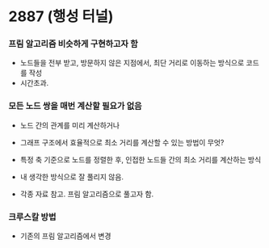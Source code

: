 # 2887 (행성 터널)

### 프림 알고리즘 비슷하게 구현하고자 함
- 노드들을 전부 받고, 방문하지 않은 지점에서, 최단 거리로 이동하는 방식으로 코드를 작성
- 시간초과.


### 모든 노드 쌍을 매번 계산할 필요가 없음
- 노드 간의 관계를 미리 계산하거나
- 그래프 구조에서 효율적으로 최소 거리를 계산할 수 있는 방법이 무엇?
- 특정 축 기준으로 노드를 정렬한 후, 인접한 노드들 간의 최소 거리를 계산하는 방식
- 내 생각한 방식으로 잘 풀리지 않음.

- 각종 자료 참고. 프림 알고리즘으로 풀고자 함.

### 크루스칼 방법
- 기존의 프림 알고리즘에서 변경